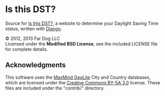 Is this DST?
============

Source for [Is this DST?](http://isthisdst.us/), a website to determine your
Daylight Saving Time status, written with [Django](https://www.djangoproject.com/).

&copy; 2012, 2013 Far Dog LLC  
Licensed under the **Modified BSD License**, see the included LICENSE file for
complete details.


Acknowledgments
---------------

This software uses the [MaxMind GeoLite](http://dev.maxmind.com/geoip/geolite) City 
and Country databases, which are licensed under the 
[Creative Commons BY-SA 3.0](http://creativecommons.org/licenses/by-sa/3.0/legalcode)
license. These files are included under the "contrib/" directory.